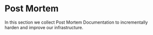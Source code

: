 # Post Mortem

In this section we collect Post Mortem Documentation to incrementally harden and
improve our infrastructure.
